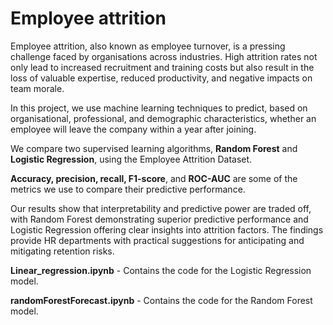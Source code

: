 # Employee attrition

Employee attrition, also known as employee turnover, is a pressing challenge faced by organisations across industries. High attrition rates not only lead to increased recruitment and training costs but also result in the loss of valuable expertise, reduced productivity, and negative impacts on team morale. 

In this project, we use machine learning techniques to predict, based on organisational, professional, and demographic characteristics, whether an employee will leave the company within a year after joining. 

We compare two supervised learning algorithms, **Random Forest** and **Logistic Regression**, using the Employee Attrition Dataset. 

**Accuracy, precision, recall, F1-score**, and **ROC-AUC** are some of the metrics we use to compare their predictive performance. 

Our results show that interpretability and predictive power are traded off, with Random Forest demonstrating superior predictive performance and Logistic Regression offering clear insights into attrition factors. The findings provide HR departments with practical suggestions for anticipating and mitigating retention risks. 


**Linear_regression.ipynb** - Contains the code for the Logistic Regression model.

**randomForestForecast.ipynb** - Contains the code for the Random Forest model. 
